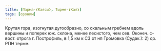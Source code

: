 ```yaml
---
title: [Парма-❮Каясы❯, Тырме-❮Кая❯]
tags: [ороним]
---
```


Крутая гора, изогнутая дугообразно, со скальным гребнем вдоль вершины и поперек
юж. склона, менее лесистого, чем сев. Оконеч. с-вост. отрога г. Построфиль, в
1,5 км к СЗ от нп Громовка (Судак.): 2) ср. РПН терме.
